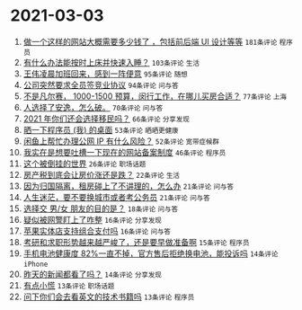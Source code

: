 # 2021-03-03

1. [做一个这样的网站大概需要多少钱了 ，包括前后端 UI 设计等等](https://www.v2ex.com/t/757895) `181条评论` `程序员`
1. [有什么办法能按时上床并快速入睡？](https://www.v2ex.com/t/757861) `103条评论` `生活`
1. [王伟凌晨加班回来，感到一阵便意](https://www.v2ex.com/t/757833) `95条评论` `随想`
1. [公司突然要求全员签竞业协议](https://www.v2ex.com/t/757875) `94条评论` `问与答`
1. [不是凡尔赛， 1000-1500 预算，闵行工作，在哪儿买房合适？](https://www.v2ex.com/t/757944) `77条评论` `上海`
1. [人选择了安逸，怎么破。](https://www.v2ex.com/t/757841) `70条评论` `问与答`
1. [2021 年你们还会选择移民吗？](https://www.v2ex.com/t/757986) `66条评论` `分享发现`
1. [晒一下程序员 (我) 的桌面](https://www.v2ex.com/t/758028) `53条评论` `晒晒更健康`
1. [闲鱼上帮忙办理公网 IP 有什么风险？](https://www.v2ex.com/t/757849) `52条评论` `宽带症候群`
1. [我实在是想要吐槽一下现在的网站备案制度](https://www.v2ex.com/t/757917) `46条评论` `程序员`
1. [这个被倒挂的世界](https://www.v2ex.com/t/758080) `26条评论` `职场话题`
1. [房产税到底会让房价涨还是跌？](https://www.v2ex.com/t/757991) `22条评论` `生活`
1. [因为归国隔离，租房碰上了不讲理的，怎么办](https://www.v2ex.com/t/758034) `21条评论` `问与答`
1. [人生迷茫，要不要换城市或者考公务员](https://www.v2ex.com/t/757950) `21条评论` `问与答`
1. [选择交 男/女 朋友的目的是？](https://www.v2ex.com/t/758087) `18条评论` `问与答`
1. [疑似被网警盯上了咋整](https://www.v2ex.com/t/758108) `16条评论` `分享发现`
1. [苹果实体店支持组合支付吗](https://www.v2ex.com/t/757910) `16条评论` `问与答`
1. [考研和求职形势越来越严峻了，还是要早做准备啊](https://www.v2ex.com/t/757971) `15条评论` `程序员`
1. [手机电池健康度 82%一直不掉，官方售后拒绝换电池，能投诉吗](https://www.v2ex.com/t/758039) `14条评论` `iPhone`
1. [昨天的新闻都看了吗？](https://www.v2ex.com/t/757936) `14条评论` `分享发现`
1. [有点小慌](https://www.v2ex.com/t/758068) `13条评论` `职场话题`
1. [问下你们会去看英文的技术书籍吗](https://www.v2ex.com/t/757976) `13条评论` `程序员`
